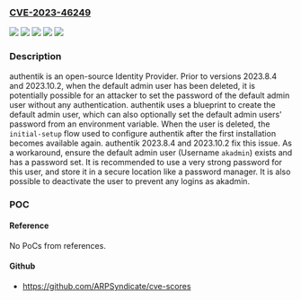 ### [CVE-2023-46249](https://cve.mitre.org/cgi-bin/cvename.cgi?name=CVE-2023-46249)
![](https://img.shields.io/static/v1?label=Product&message=authentik&color=blue)
![](https://img.shields.io/static/v1?label=Version&message=%3C%202023.8.4%20&color=brightgreen)
![](https://img.shields.io/static/v1?label=Version&message=%3E%3D%202023.10.0%2C%20%3C%202023.10.2%20&color=brightgreen)
![](https://img.shields.io/static/v1?label=Version&message=2023.10.0%20&color=brightgreen)
![](https://img.shields.io/static/v1?label=Vulnerability&message=CWE-287%3A%20Improper%20Authentication&color=brightgreen)

### Description

authentik is an open-source Identity Provider. Prior to versions 2023.8.4 and 2023.10.2, when the default admin user has been deleted, it is potentially possible for an attacker to set the password of the default admin user without any authentication. authentik uses a blueprint to create the default admin user, which can also optionally set the default admin users' password from an environment variable. When the user is deleted, the `initial-setup` flow used to configure authentik after the first installation becomes available again. authentik 2023.8.4 and 2023.10.2 fix this issue. As a workaround, ensure the default admin user (Username `akadmin`) exists and has a password set. It is recommended to use a very strong password for this user, and store it in a secure location like a password manager. It is also possible to deactivate the user to prevent any logins as akadmin.

### POC

#### Reference
No PoCs from references.

#### Github
- https://github.com/ARPSyndicate/cve-scores


